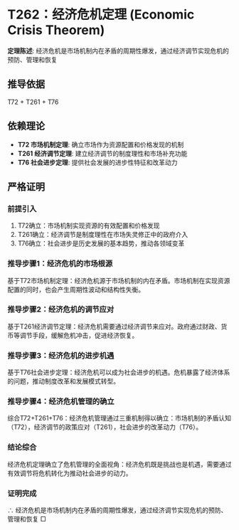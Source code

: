 # T262：经济危机定理 (Economic Crisis Theorem)

**定理陈述**: 经济危机是市场机制内在矛盾的周期性爆发，通过经济调节实现危机的预防、管理和恢复

## 推导依据
T72 + T261 + T76

## 依赖理论
- **T72 市场机制定理**: 确立市场作为资源配置和价格发现的机制
- **T261 经济调节定理**: 建立经济调节的制度理性和市场补充功能
- **T76 社会进步定理**: 提供社会发展的进步性特征和改革动力

## 严格证明

### 前提引入
1. T72确立：市场机制实现资源的有效配置和价格发现
2. T261确立：经济调节是制度理性在市场失灵修正中的政府介入
3. T76确立：社会进步是历史发展的基本趋势，推动各领域变革

### 推导步骤1：经济危机的市场根源
基于T72市场机制定理：经济危机源于市场机制的内在矛盾。市场机制在实现资源配置的同时，也会产生周期性波动和结构性失衡。

### 推导步骤2：经济危机的调节应对
基于T261经济调节定理：经济危机需要通过经济调节来应对。政府通过财政、货币等调节手段，缓解危机冲击，促进经济恢复。

### 推导步骤3：经济危机的进步机遇
基于T76社会进步定理：经济危机可以成为社会进步的机遇。危机暴露了经济体系的问题，推动制度改革和发展模式转型。

### 推导步骤4：经济危机管理的确立
综合T72+T261+T76：经济危机管理通过三重机制得以确立：市场机制的矛盾认知（T72），经济调节的政策应对（T261），社会进步的改革动力（T76）。

### 结论综合
经济危机定理确立了危机管理的全面视角：经济危机既是挑战也是机遇，需要通过有效调节将危机转化为推动社会进步的动力。

### 证明完成
∴ 经济危机是市场机制内在矛盾的周期性爆发，通过经济调节实现危机的预防、管理和恢复 □